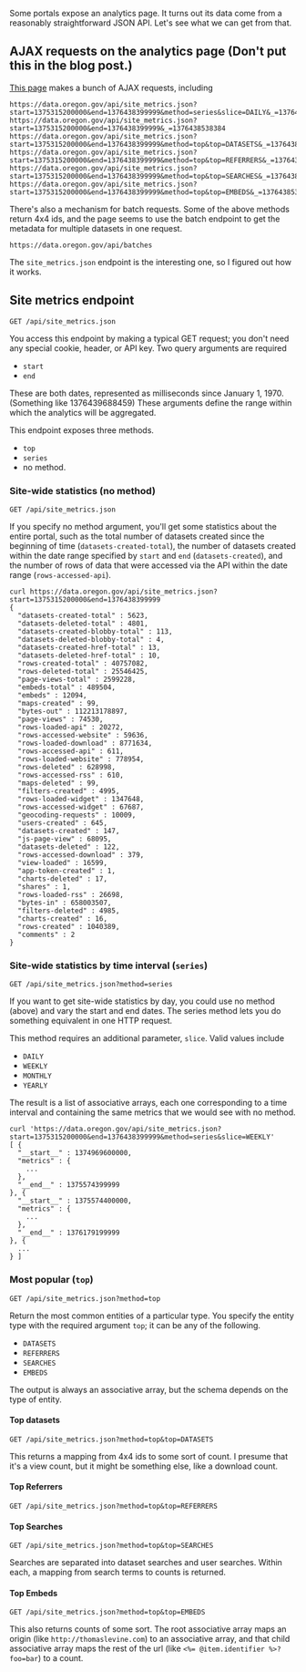 Some portals expose an analytics page.
It turns out its data come from a reasonably straightforward JSON API.
Let's see what we can get from that.

## AJAX requests on the analytics page (Don't put this in the blog post.)
[This page](https://data.oregon.gov/analytics) makes a bunch
of AJAX requests, including

    https://data.oregon.gov/api/site_metrics.json?start=1375315200000&end=1376438399999&method=series&slice=DAILY&_=1376438538377
    https://data.oregon.gov/api/site_metrics.json?start=1375315200000&end=1376438399999&_=1376438538384
    https://data.oregon.gov/api/site_metrics.json?start=1375315200000&end=1376438399999&method=top&top=DATASETS&_=1376438538392
    https://data.oregon.gov/api/site_metrics.json?start=1375315200000&end=1376438399999&method=top&top=REFERRERS&_=1376438538397
    https://data.oregon.gov/api/site_metrics.json?start=1375315200000&end=1376438399999&method=top&top=SEARCHES&_=1376438538402
    https://data.oregon.gov/api/site_metrics.json?start=1375315200000&end=1376438399999&method=top&top=EMBEDS&_=1376438538409

There's also a mechanism for batch requests. Some of the above methods
return 4x4 ids, and the page seems to use the batch endpoint to get the
metadata for multiple datasets in one request.

    https://data.oregon.gov/api/batches

The `site_metrics.json` endpoint is the interesting one,
so I figured out how it works. 

## Site metrics endpoint

    GET /api/site_metrics.json

You access this endpoint by making a typical GET request; you don't need
any special cookie, header, or API key. Two query arguments are required

* `start`
* `end`

These are both dates, represented as milliseconds since January 1, 1970.
(Something like <script>document.write((new Date()).getTime())</script><noscript>1376439688459</noscript>)
These arguments define the range within which the analytics will be aggregated.

This endpoint exposes three methods.

* `top`
* `series`
* no method.

### Site-wide statistics (no method)

    GET /api/site_metrics.json

If you specify no method argument, you'll get some statistics
about the entire portal, such as the total number of datasets
created since the beginning of time (`datasets-created-total`),
the number of datasets created within the date range specified
by `start` and `end` (`datasets-created`), and the number of
rows of data that were accessed via the API within the date
range (`rows-accessed-api`).

    curl https://data.oregon.gov/api/site_metrics.json?start=1375315200000&end=1376438399999
    {
      "datasets-created-total" : 5623,
      "datasets-deleted-total" : 4801,
      "datasets-created-blobby-total" : 113,
      "datasets-deleted-blobby-total" : 4,
      "datasets-created-href-total" : 13,
      "datasets-deleted-href-total" : 10,
      "rows-created-total" : 40757082,
      "rows-deleted-total" : 25546425,
      "page-views-total" : 2599228,
      "embeds-total" : 489504,
      "embeds" : 12094,
      "maps-created" : 99,
      "bytes-out" : 112213178897,
      "page-views" : 74530,
      "rows-loaded-api" : 20272,
      "rows-accessed-website" : 59636,
      "rows-loaded-download" : 8771634,
      "rows-accessed-api" : 611,
      "rows-loaded-website" : 778954,
      "rows-deleted" : 628998,
      "rows-accessed-rss" : 610,
      "maps-deleted" : 99,
      "filters-created" : 4995,
      "rows-loaded-widget" : 1347648,
      "rows-accessed-widget" : 67687,
      "geocoding-requests" : 10009,
      "users-created" : 645,
      "datasets-created" : 147,
      "js-page-view" : 68095,
      "datasets-deleted" : 122,
      "rows-accessed-download" : 379,
      "view-loaded" : 16599,
      "app-token-created" : 1,
      "charts-deleted" : 17,
      "shares" : 1,
      "rows-loaded-rss" : 26698,
      "bytes-in" : 658003507,
      "filters-deleted" : 4985,
      "charts-created" : 16,
      "rows-created" : 1040389,
      "comments" : 2
    }

### Site-wide statistics by time interval (`series`)

    GET /api/site_metrics.json?method=series

If you want to get site-wide statistics by day, you could
use no method (above) and vary the start and end dates.
The series method lets you do something equivalent in one
HTTP request.

This method requires an additional parameter, `slice`.
Valid values include

* `DAILY`
* `WEEKLY`
* `MONTHLY`
* `YEARLY`

The result is a list of associative arrays, each one
corresponding to a time interval and containing the same
metrics that we would see with no method.

    curl 'https://data.oregon.gov/api/site_metrics.json?start=1375315200000&end=1376438399999&method=series&slice=WEEKLY'
    [ {
      "__start__" : 1374969600000,
      "metrics" : {
        ...
      },
      "__end__" : 1375574399999
    }, {
      "__start__" : 1375574400000,
      "metrics" : {
        ...
      },
      "__end__" : 1376179199999
    }, {
      ...
    } ]

### Most popular (`top`)

    GET /api/site_metrics.json?method=top

Return the most common entities of a particular type.
You specify the entity type with the required argument `top`;
it can be any of the following.

* `DATASETS`
* `REFERRERS`
* `SEARCHES`
* `EMBEDS`

The output is always an associative array, but the schema
depends on the type of entity.

#### Top datasets

    GET /api/site_metrics.json?method=top&top=DATASETS

This returns a mapping from 4x4 ids to some sort of count.
I presume that it's a view count, but it might be something
else, like a download count.

#### Top Referrers

    GET /api/site_metrics.json?method=top&top=REFERRERS

#### Top Searches

    GET /api/site_metrics.json?method=top&top=SEARCHES

Searches are separated into dataset searches and user searches.
Within each, a mapping from search terms to counts is returned.

#### Top Embeds

    GET /api/site_metrics.json?method=top&top=EMBEDS

This also returns counts of some sort. The root associative array
maps an origin (like `http://thomaslevine.com`) to an associative
array, and that child associative array maps the rest of the url
(like `<%= @item.identifier %>?foo=bar`) to a count.
